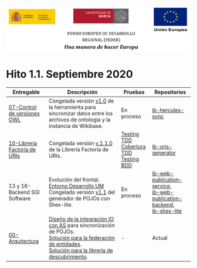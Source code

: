 ![](./images/logos_feder.png)

# Hito 1.1. Septiembre 2020

| Entregable                                                   | Descripción                                                  | Pruebas                                                      | Repositorios                                                 |
| ------------------------------------------------------------ | ------------------------------------------------------------ | ------------------------------------------------------------ | ------------------------------------------------------------ |
| [07-Control de versiones OWL](../../07-Control_de_versiones_OWL/ASIO_Izertis_ControlDeVersionesOWL.md) | Congelada versión [v1.0](https://github.com/HerculesCRUE/ib-hercules-sync/tree/v1.0) de la herramienta para sincronizar datos entre los archivos de ontología y la instancia de Wikibase. | En proceso                                                   | [ib-hercules-sync](https://github.com/HerculesCRUE/ib-hercules-sync) |
| [10-Librería Factoría de URIs](https://github.com/HerculesCRUE/ib-uris-generator) | Congelada versión [v.1.1.0](https://github.com/HerculesCRUE/ib-uris-generator/releases) de la Librería Factoría de URIs. | [Testing TDD](http://herc-iz-front-desa.atica.um.es:8070/uris-generator/surefire/surefire-report.html)<br/>[Cobertura TDD](http://herc-iz-front-desa.atica.um.es:8070/uris-generator/jacoco/)<br/>[Testing BDD](https://github.com/HerculesCRUE/ib-uris-generator/blob/master/docs/testing.md) | [ib-uris-generator](https://github.com/HerculesCRUE/ib-uris-generator) |
| 13 y 16-Backend SGI Software<br />                           | Evolución del frontal. [Entorno Desarrollo UM](http://herc-iz-front-desa.atica.um.es:81/web-publication-service/main/sparql) <br />Congelada versión [v1.1](https://github.com/HerculesCRUE/ib-shex-lite/tree/v1.1) del generador de POJOs con Shex-lite. | En proceso                                                   | [ib-web-publication-service](https://github.com/HerculesCRUE/ib-web-publication-service),<br /> [ib-web-publication-backend](https://github.com/HerculesCRUE/ib-web-publication-backend), <br />[ib-shex-lite](https://github.com/HerculesCRUE/ib-shex-lite)<br /> |
| [00-Arquitectura](../../00-Arquitectura/architecture.md)     | [Diseño de la integración IO con AS](../../00-Arquitectura/integracion/integration.md) para sincronización de POJOs. <br />[Solución para la federación de entidades](../../00-Arquitectura/Federación/ASIO_Izertis_Federación.md).<br />[Solución para la librería de descubrimiento](../../24-Librería_de_descubrimiento/README.md). | -                                                            | Actual                                                       |

